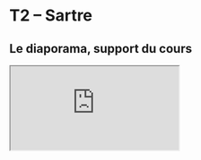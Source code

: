 # T2 – Sartre

## Le diaporama, support du cours

<iframe src="https://eyssette.github.io/marp-slides/slides/2021-2022/s2-ch4-texte-Sartre-identité-choix.html"></iframe>